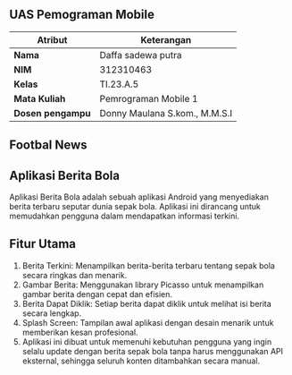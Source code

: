 ## UAS Pemograman Mobile

| Atribut         | Keterangan          |
| --------------- | ------------------- |
| **Nama**        | Daffa sadewa putra       |
| **NIM**         | 312310463           |
| **Kelas**       | TI.23.A.5           |
| **Mata Kuliah** | Pemrograman Mobile 1 |
| **Dosen pengampu** | Donny Maulana S.kom., M.M.S.I |

## Footbal News
## Aplikasi Berita Bola
Aplikasi Berita Bola adalah sebuah aplikasi Android yang menyediakan berita terbaru seputar dunia sepak bola. Aplikasi ini dirancang untuk memudahkan pengguna dalam mendapatkan informasi terkini.

## Fitur Utama
1.  Berita Terkini: Menampilkan berita-berita terbaru tentang sepak bola secara ringkas dan menarik.
2.  Gambar Berita: Menggunakan library Picasso untuk menampilkan gambar berita dengan cepat dan efisien.
3.  Berita Dapat Diklik: Setiap berita dapat diklik untuk melihat isi berita secara lengkap.
4.  Splash Screen: Tampilan awal aplikasi dengan desain menarik untuk memberikan kesan profesional.
5.  Aplikasi ini dibuat untuk memenuhi kebutuhan pengguna yang ingin selalu update dengan berita sepak bola tanpa harus menggunakan API eksternal, sehingga seluruh konten 
   ditambahkan secara manual.

